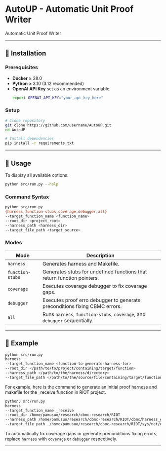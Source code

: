 # AutoUP - Automatic Unit Proof Writer

Automatic Unit Proof Writer

---

## 🚀 Installation

### Prerequisites
- **Docker** ≥ 28.0  
- **Python** ≥ 3.10 (3.12 recommended)  
- **OpenAI API Key** set as an environment variable:
  ```bash
  export OPENAI_API_KEY="your_api_key_here"
  ```

### Setup
```bash
# Clone repository
git clone https://github.com/username/AutoUP.git
cd AutoUP

# Install dependencies
pip install -r requirements.txt
```

---

## 🧠 Usage

To display all available options:
```bash
python src/run.py --help
```

### Command Syntax
```bash
python src/run.py
{harness,function-stubs,coverage,debugger,all}
--target_function_name <function_name>
--root_dir <project_root>
--harness_path <harness_dir>
--target_file_path <target_source>
```

### Modes
| Mode | Description |
|------|--------------|
| `harness` | Generates harness and Makefile. |
| `function-stubs` | Generates stubs for undefined functions that return function pointers. |
| `coverage` | Executes coverage debugger to fix coverage gaps. |
| `debugger` | Executes proof erro debugger to generate preconditions fixing CBMC errors. |
| `all` | Runs `harness`, `function-stubs`, `coverage`, and `debugger` sequentially. |

---

## 📘 Example
```bash
python src/run.py
harness
--target_function_name <function-to-generate-harness-for>
--root_dir </path/to/to/project/containing/target/function> 
--harness_path </path/to/the/harness/directory>
--target_file_path </path/to/the/source/file/containing/target/function>  
```

For example, here is the command to generate an initial proof harness and makefile for the _receive function in RIOT project.

```bash
python3 src/run.py
harness
--target_function_name _receive
--root_dir /home/pamusuo/research/cbmc-research/RIOT
--harness_path /home/pamusuo/research/cbmc-research/RIOT/cbmc/harness_gen_tests_3/_receive
--target_file_path  /home/pamusuo/research/cbmc-research/RIOT/sys/net/gnrc/transport_layer/tcp/gnrc_tcp_eventloop.c > output-coverage-receive.txt 2>&1
```

To automatically fix coverage gaps or generate preconditions fixing errors, replace `harness` with `coverage` or `debugger` respectively.

---
